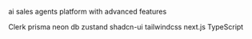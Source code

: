ai sales agents platform with advanced features

Clerk
prisma
neon db
zustand
shadcn-ui
tailwindcss
next.js
TypeScript
